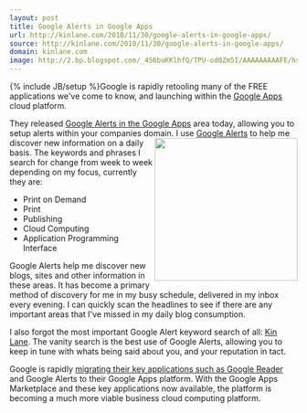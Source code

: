 ```yaml
---
layout: post
title: Google Alerts in Google Apps
url: http://kinlane.com/2010/11/30/google-alerts-in-google-apps/
source: http://kinlane.com/2010/11/30/google-alerts-in-google-apps/
domain: kinlane.com
image: http://2.bp.blogspot.com/_4S6buKKlhfQ/TPU-od0Zm5I/AAAAAAAAAFE/hsE-VYcv_HI/app_sphere_alerts.png
---
```

{% include JB/setup %}Google is rapidly retooling many of the FREE applications we've come to know, and launching within the <a href="http://www.google.com/a/" target="_blank">Google Apps</a> cloud platform.<p></p>
They released <a href="http://googleenterprise.blogspot.com/2010/11/now-available-with-google-apps-google_30.html" target="_blank">Google Alerts in the Google Apps</a> area today, allowing you to setup alerts within your companies domain.
<img src="http://2.bp.blogspot.com/_4S6buKKlhfQ/TPU-od0Zm5I/AAAAAAAAAFE/hsE-VYcv_HI/app_sphere_alerts.png" alt="" width="250" align="right" />
I use <a href="http://www.google.com/alerts" target="_blank">Google Alerts</a> to help me discover new information on a daily basis. The keywords and phrases I search for change from week to week depending on my focus, currently they are:
<ul class="mainlist">
	<li>Print on Demand</li>
	<li>Print</li>
	<li>Publishing</li>
	<li>Cloud Computing</li>
	<li>Application Programming Interface</li>
</ul>
Google Alerts help me discover new blogs, sites and other information in these areas. It has become a primary method of discovery for me in my busy schedule, delivered in my inbox every evening. I can quickly scan the headlines to see if there are any important areas that I've missed in my daily blog consumption.<p></p>
I also forgot the most important Google Alert keyword search of all: <a href="http://www.kinlane.com" target="_blank">Kin Lane</a>. The vanity search is the best use of Google Alerts, allowing you to keep in tune with whats being said about you, and your reputation in tact.<p></p>
Google is rapidly <a href="http://www.kinlane.com/2010/11/google-reader-in-my-google-apps/" target="_blank">migrating their key applications such as Google Reader</a> and Google Alerts to their Google Apps platform. With the Google Apps Marketplace and these key applications now available, the platform is becoming a much more viable business cloud computing platform.